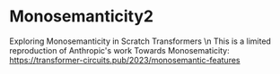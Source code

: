 # Monosemanticity2
Exploring Monosemanticity in Scratch Transformers \n
This is a limited reproduction of Anthropic's work Towards Monosematicity: https://transformer-circuits.pub/2023/monosemantic-features
